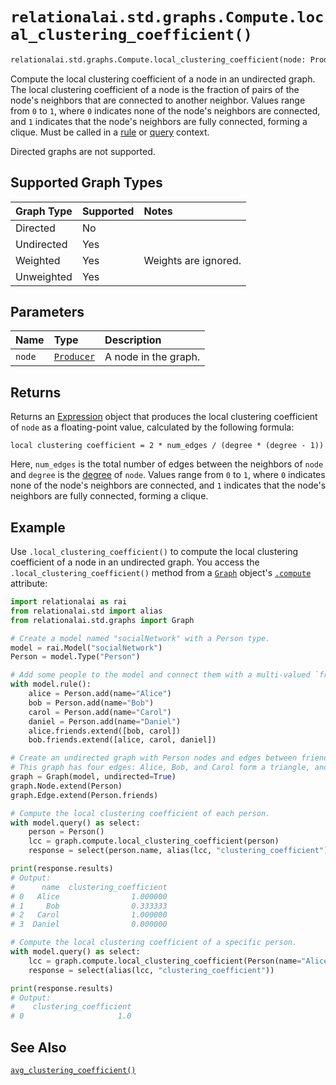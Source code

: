 # `relationalai.std.graphs.Compute.local_clustering_coefficient()`

```python
relationalai.std.graphs.Compute.local_clustering_coefficient(node: Producer) -> Expression
```

Compute the local clustering coefficient of a node in an undirected graph.
The local clustering coefficient of a node is the
fraction of pairs of the node's neighbors that are connected to another neighbor.
Values range from `0` to `1`, where `0` indicates none of the node's neighbors are connected,
and `1` indicates that the node's neighbors are fully connected, forming a clique.
Must be called in a [rule](../../../Model/rule.md) or [query](../../../Model/query.md) context.

Directed graphs are not supported.

## Supported Graph Types

| Graph Type | Supported | Notes |
| :--- | :--- | :------ |
| Directed | No |   |
| Undirected | Yes |   |
| Weighted | Yes | Weights are ignored. |
| Unweighted | Yes |   |

## Parameters

| Name | Type | Description |
| :--- | :--- | :---------- |
| `node` | [`Producer`](../../../Producer.md) | A node in the graph. |

## Returns

Returns an [Expression](../../../Expression.md) object that produces
the local clustering coefficient of `node` as a floating-point value, calculated by the following formula:

```
local clustering coefficient = 2 * num_edges / (degree * (degree - 1))
```

Here, `num_edges` is the total number of edges between the neighbors of `node`
and `degree` is the [degree](./degree.md) of `node`.
Values range from `0` to `1`, where `0` indicates none of the node's neighbors are connected,
and `1` indicates that the node's neighbors are fully connected, forming a clique.

## Example

Use `.local_clustering_coefficient()` to compute the local clustering coefficient of a node in an undirected graph.
You access the `.local_clustering_coefficient()` method from a [`Graph`](../Graph.md) object's
[`.compute`](../Graph/compute.md) attribute:

```python
import relationalai as rai
from relationalai.std import alias
from relationalai.std.graphs import Graph

# Create a model named "socialNetwork" with a Person type.
model = rai.Model("socialNetwork")
Person = model.Type("Person")

# Add some people to the model and connect them with a multi-valued `friend` property.
with model.rule():
    alice = Person.add(name="Alice")
    bob = Person.add(name="Bob")
    carol = Person.add(name="Carol")
    daniel = Person.add(name="Daniel")
    alice.friends.extend([bob, carol])
    bob.friends.extend([alice, carol, daniel])

# Create an undirected graph with Person nodes and edges between friends.
# This graph has four edges: Alice, Bob, and Carol form a triangle, and Daniel is only connected to Bob.
graph = Graph(model, undirected=True)
graph.Node.extend(Person)
graph.Edge.extend(Person.friends)

# Compute the local clustering coefficient of each person.
with model.query() as select:
    person = Person()
    lcc = graph.compute.local_clustering_coefficient(person)
    response = select(person.name, alias(lcc, "clustering_coefficient"))

print(response.results)
# Output:
#      name  clustering_coefficient
# 0   Alice                1.000000
# 1     Bob                0.333333
# 2   Carol                1.000000
# 3  Daniel                0.000000

# Compute the local clustering coefficient of a specific person.
with model.query() as select:
    lcc = graph.compute.local_clustering_coefficient(Person(name="Alice"))
    response = select(alias(lcc, "clustering_coefficient"))

print(response.results)
# Output:
#    clustering_coefficient
# 0                     1.0
```

## See Also

[`avg_clustering_coefficient()`](./avg_clustering_coefficient.md)
